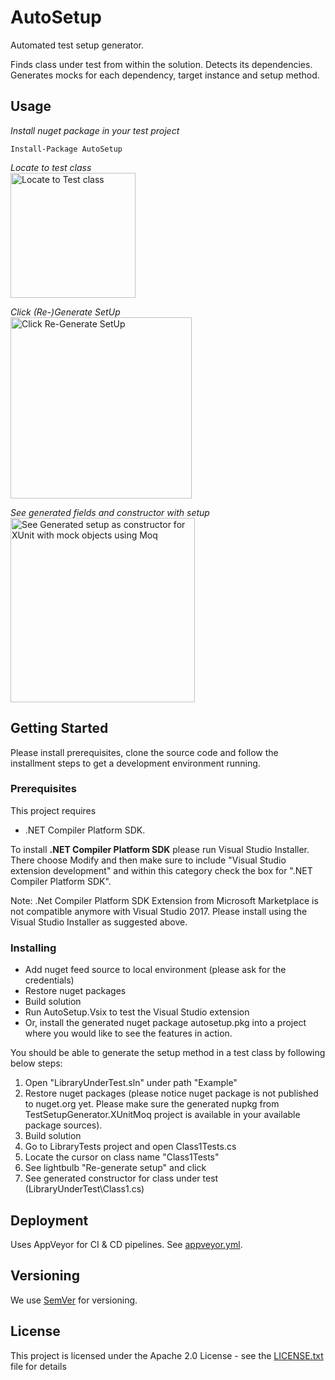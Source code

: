 

# AutoSetup

Automated test setup generator.

Finds class under test from within the solution. Detects its dependencies. Generates mocks for each dependency, target instance and setup method.

## Usage

 *Install nuget package in your test project*
 
 `Install-Package AutoSetup`

*Locate to test class*<br/>
<img src="https://user-images.githubusercontent.com/6681935/49150529-7651d900-f30d-11e8-99e2-88012b076682.png" alt="Locate to Test class" height="200" />

*Click (Re-)Generate SetUp*<br/>
<img src="https://user-images.githubusercontent.com/6681935/49150214-80270c80-f30c-11e8-85b9-ff0dbc71d749.png" alt="Click Re-Generate SetUp" height="290" />

*See generated fields and constructor with setup*<br/>
<img src="https://user-images.githubusercontent.com/6681935/49150247-9208af80-f30c-11e8-9656-7e99c5a27b25.png" alt="See Generated setup as constructor for XUnit with mock objects using Moq" height="295" />

## Getting Started

Please install prerequisites, clone the source code and follow the installment steps to get a development environment running.

### Prerequisites

This project requires 
* .NET Compiler Platform SDK. 

To install **.NET Compiler Platform SDK** please run Visual Studio Installer. There choose Modify and then make sure to include "Visual Studio extension development" and within this category check the box for ".NET Compiler Platform SDK".

Note: .Net Compiler Platform SDK Extension from Microsoft Marketplace is not compatible anymore with Visual Studio 2017. Please install using the Visual Studio Installer as suggested above.

### Installing

* Add nuget feed source to local environment (please ask for the credentials)
* Restore nuget packages
* Build solution
* Run AutoSetup.Vsix to test the Visual Studio extension
* Or, install the generated nuget package autosetup.pkg into a project where you would like to see the features in action.

You should be able to generate the setup method in a test class by following below steps:

1. Open "LibraryUnderTest.sln" under path "Example"
2. Restore nuget packages (please notice nuget package is not published to nuget.org yet. Please make sure the generated nupkg from TestSetupGenerator.XUnitMoq project is available in your available package sources).
3. Build solution
4. Go to LibraryTests project and open Class1Tests.cs
5. Locate the cursor on class name "Class1Tests"
6. See lightbulb "Re-generate setup" and click
7. See generated constructor for class under test (LibraryUnderTest\Class1.cs)
<!--
## Running the tests

Explain how to run the automated tests for this system

### Break down into end to end tests

Explain what these tests test and why

```
Give an example
```

### And coding style tests

Explain what these tests test and why

```
Give an example
```
-->

## Deployment

Uses AppVeyor for CI & CD pipelines. See [appveyor.yml](appveyor.yml).

<!--
## Built With

* [Dropwizard](http://www.dropwizard.io/1.0.2/docs/) - The web framework used
* [Maven](https://maven.apache.org/) - Dependency Management
* [ROME](https://rometools.github.io/rome/) - Used to generate RSS Feeds

## Contributing

Please read [CONTRIBUTING.md](https://gist.github.com/PurpleBooth/b24679402957c63ec426) for details on our code of conduct, and the process for submitting pull requests to us.
-->
## Versioning

We use [SemVer](http://semver.org/) for versioning. 

<!--
## Authors

* **Tuba Kaya** - *Initial work* - [autosetup](https://github.com/tukaya/autosetup)

See also the list of [contributors](https://github.com/tukaya/autosetup/contributors) who participated in this project.

-->

## License

This project is licensed under the Apache 2.0 License - see the [LICENSE.txt](LICENSE.txt) file for details

<!--
## Acknowledgments

* Hat tip to anyone whose code was used
* Inspiration
* etc
-->